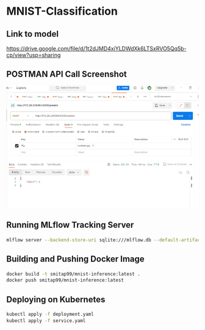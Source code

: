 # MNIST-Classification

## Link to model 
https://drive.google.com/file/d/1t2dJMD4xiYLDWdXk6LTSxRVO5Qq5b-cp/view?usp=sharing

## POSTMAN API Call Screenshot
![Postman API Call](https://github.com/smitap-31/MNIST-Classification/blob/dev/screenshots/postman_call.png)

## Running MLflow Tracking Server
```bash
mlflow server --backend-store-uri sqlite:///mlflow.db --default-artifact-root ./mlruns
```

## Building and Pushing Docker Image
```bash
docker build -t smitap99/mnist-inference:latest .
docker push smitap99/mnist-inference:latest
```

## Deploying on Kubernetes
```bash
kubectl apply -f deployment.yaml
kubectl apply -f service.yaml
```


